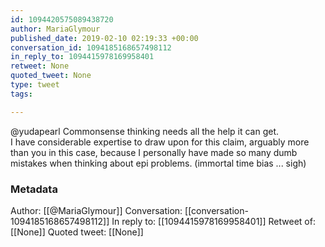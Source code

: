 ```yaml
---
id: 1094420575089438720
author: MariaGlymour
published_date: 2019-02-10 02:19:33 +00:00
conversation_id: 1094185168657498112
in_reply_to: 1094415978169958401
retweet: None
quoted_tweet: None
type: tweet
tags:

---
```


@yudapearl Commonsense thinking needs all the help it can get.  
I have considerable expertise to draw upon for this claim, arguably more than you in this case, because I personally have made so many dumb mistakes when thinking about epi problems.
(immortal time bias ... sigh)

### Metadata

Author: [[@MariaGlymour]]
Conversation: [[conversation-1094185168657498112]]
In reply to: [[1094415978169958401]]
Retweet of: [[None]]
Quoted tweet: [[None]]
